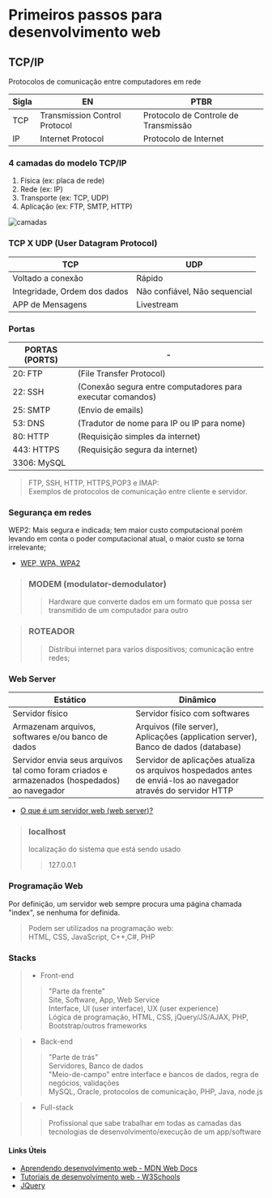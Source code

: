 # Primeiros passos para desenvolvimento web

## TCP/IP 
Protocolos de comunicação entre computadores em rede 

|Sigla|EN|PTBR|
|-|-|-|
|TCP|Transmission Control Protocol|Protocolo de Controle de Transmissão|
|IP|Internet Protocol|Protocolo de Internet|

### 4 camadas do modelo TCP/IP 
1. Física (ex: placa de rede)                              
2. Rede (ex: IP)
3. Transporte (ex: TCP, UDP)
4. Aplicação (ex: FTP, SMTP, HTTP)

![camadas](https://www.datarain.com.br/wp-content/uploads/2020/08/modelo-TCP-IP-300x278.png)

### TCP X UDP (User Datagram Protocol)
|TCP|UDP
|-|-|
|Voltado a conexão|Rápido|
|Integridade, Ordem dos dados|Não confiável, Não sequencial|
|APP de Mensagens|Livestream|

### Portas
|PORTAS (PORTS)|-| 
|-|-|
|20: FTP	|(File Transfer Protocol)|
|22: SSH	|(Conexão segura entre computadores para executar comandos)|
|25: SMTP	|(Envio de emails)|
|53: DNS	|(Tradutor de nome para IP ou IP para nome)|
|80: HTTP	|(Requisição simples da internet)|
|443: HTTPS |(Requisição segura da internet)|
|3306: MySQL |

> FTP, SSH, HTTP, HTTPS,POP3 e IMAP:   
>Exemplos de protocolos de comunicação entre cliente e servidor.

### Segurança em redes
WEP2: Mais segura e indicada; tem maior custo computacional porém levando em conta o poder computacional atual, o maior custo se torna irrelevante;  
- [WEP, WPA, WPA2](https://www.tecmundo.com.br/wi-fi/42024-wep-wpa-wpa2-o-que-as-siglas-significam-para-o-seu-wifi-.htm)

>### MODEM (modulator-demodulator)
>>Hardware que converte dados em um formato que possa ser transmitido de um computador para outro

>### ROTEADOR
>>Distribui internet para varios dispositivos; comunicação entre redes;

### Web Server

|Estático| Dinâmico|
|-|-|
|Servidor físico | Servidor físico com softwares
Armazenam arquivos, softwares e/ou banco de dados | Arquivos (file server), Aplicações (application server), Banco de dados (database)
Servidor envia seus arquivos tal como foram criados e armazenados (hospedados) ao navegador | Servidor de aplicações atualiza os arquivos hospedados antes de enviá-los ao navegador através do servidor HTTP

- [O que é um servidor web (web server)?](https://developer.mozilla.org/pt-BR/docs/Learn/Common_questions/What_is_a_web_server)

>### localhost
>localização do sistema que está sendo usado
>> 127.0.0.1

### Programação Web
Por definição, um servidor web sempre procura uma página chamada "index", se nenhuma for definida.

>Podem ser utilizados na programação web:  
>HTML, CSS, JavaScript, C++,C#, PHP

### Stacks
>- Front-end  
>>"Parte da frente"  
Site, Software, App, Web Service    
Interface, UI (user interface), UX (user experience)  
Lógica de programação, HTML, CSS, jQuery/JS/AJAX, PHP, Bootstrap/outros frameworks  

>- Back-end  
>>"Parte de trás"  
Servidores, Banco de dados  
"Meio-de-campo" entre interface e bancos de dados, regra de negócios, validações  
MySQL, Oracle, protocolos de comunicação, PHP, Java, node.js

>- Full-stack  
>>Profissional que sabe trabalhar em todas as camadas das tecnologias de desenvolvimento/execução de um app/software

#### Links Úteis
- [Aprendendo desenvolvimento web - MDN Web Docs](https://developer.mozilla.org/pt-BR/docs/Learn)
- [Tutoriais de desenvolvimento web - W3Schools](https://www.w3schools.com)
- [JQuery](https://jquery.com/download/)